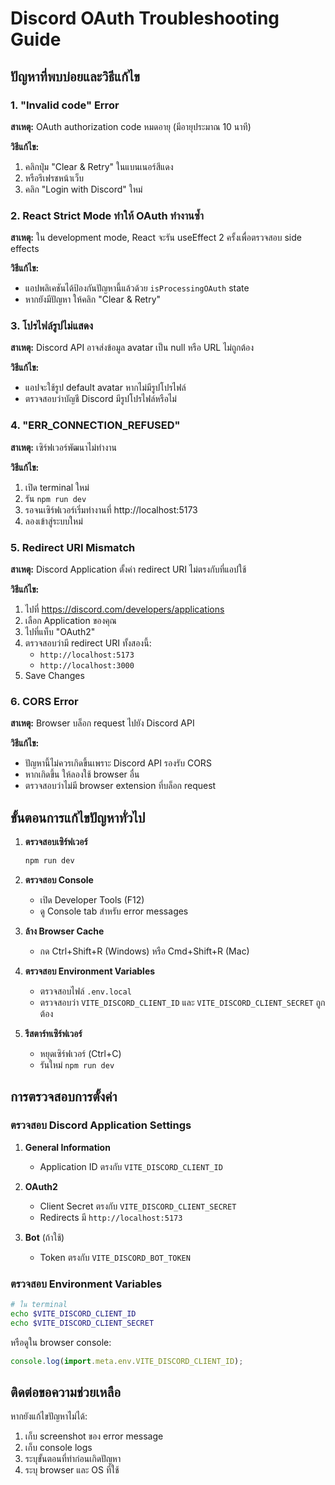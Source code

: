 # Discord OAuth Troubleshooting Guide

## ปัญหาที่พบบ่อยและวิธีแก้ไข

### 1. "Invalid code" Error

**สาเหตุ:** OAuth authorization code หมดอายุ (มีอายุประมาณ 10 นาที)

**วิธีแก้ไข:**
1. คลิกปุ่ม "Clear & Retry" ในแบนเนอร์สีแดง
2. หรือรีเฟรชหน้าเว็บ
3. คลิก "Login with Discord" ใหม่

### 2. React Strict Mode ทำให้ OAuth ทำงานซ้ำ

**สาเหตุ:** ใน development mode, React จะรัน useEffect 2 ครั้งเพื่อตรวจสอบ side effects

**วิธีแก้ไข:** 
- แอปพลิเคชันได้ป้องกันปัญหานี้แล้วด้วย `isProcessingOAuth` state
- หากยังมีปัญหา ให้คลิก "Clear & Retry"

### 3. โปรไฟล์รูปไม่แสดง

**สาเหตุ:** Discord API อาจส่งข้อมูล avatar เป็น null หรือ URL ไม่ถูกต้อง

**วิธีแก้ไข:**
- แอปจะใช้รูป default avatar หากไม่มีรูปโปรไฟล์
- ตรวจสอบว่าบัญชี Discord มีรูปโปรไฟล์หรือไม่

### 4. "ERR_CONNECTION_REFUSED"

**สาเหตุ:** เซิร์ฟเวอร์พัฒนาไม่ทำงาน

**วิธีแก้ไข:**
1. เปิด terminal ใหม่
2. รัน `npm run dev`
3. รอจนเซิร์ฟเวอร์เริ่มทำงานที่ http://localhost:5173
4. ลองเข้าสู่ระบบใหม่

### 5. Redirect URI Mismatch

**สาเหตุ:** Discord Application ตั้งค่า redirect URI ไม่ตรงกับที่แอปใช้

**วิธีแก้ไข:**
1. ไปที่ https://discord.com/developers/applications
2. เลือก Application ของคุณ
3. ไปที่แท็บ "OAuth2"
4. ตรวจสอบว่ามี redirect URI ทั้งสองนี้:
   - `http://localhost:5173`
   - `http://localhost:3000`
5. Save Changes

### 6. CORS Error

**สาเหตุ:** Browser บล็อก request ไปยัง Discord API

**วิธีแก้ไข:**
- ปัญหานี้ไม่ควรเกิดขึ้นเพราะ Discord API รองรับ CORS
- หากเกิดขึ้น ให้ลองใช้ browser อื่น
- ตรวจสอบว่าไม่มี browser extension ที่บล็อก request

## ขั้นตอนการแก้ไขปัญหาทั่วไป

1. **ตรวจสอบเซิร์ฟเวอร์**
   ```bash
   npm run dev
   ```

2. **ตรวจสอบ Console**
   - เปิด Developer Tools (F12)
   - ดู Console tab สำหรับ error messages

3. **ล้าง Browser Cache**
   - กด Ctrl+Shift+R (Windows) หรือ Cmd+Shift+R (Mac)

4. **ตรวจสอบ Environment Variables**
   - ตรวจสอบไฟล์ `.env.local`
   - ตรวจสอบว่า `VITE_DISCORD_CLIENT_ID` และ `VITE_DISCORD_CLIENT_SECRET` ถูกต้อง

5. **รีสตาร์ทเซิร์ฟเวอร์**
   - หยุดเซิร์ฟเวอร์ (Ctrl+C)
   - รันใหม่ `npm run dev`

## การตรวจสอบการตั้งค่า

### ตรวจสอบ Discord Application Settings

1. **General Information**
   - Application ID ตรงกับ `VITE_DISCORD_CLIENT_ID`

2. **OAuth2**
   - Client Secret ตรงกับ `VITE_DISCORD_CLIENT_SECRET`
   - Redirects มี `http://localhost:5173`

3. **Bot** (ถ้าใช้)
   - Token ตรงกับ `VITE_DISCORD_BOT_TOKEN`

### ตรวจสอบ Environment Variables

```bash
# ใน terminal
echo $VITE_DISCORD_CLIENT_ID
echo $VITE_DISCORD_CLIENT_SECRET
```

หรือดูใน browser console:
```javascript
console.log(import.meta.env.VITE_DISCORD_CLIENT_ID);
```

## ติดต่อขอความช่วยเหลือ

หากยังแก้ไขปัญหาไม่ได้:

1. เก็บ screenshot ของ error message
2. เก็บ console logs
3. ระบุขั้นตอนที่ทำก่อนเกิดปัญหา
4. ระบุ browser และ OS ที่ใช้
